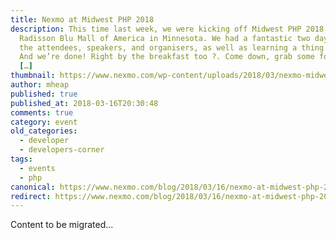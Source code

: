 ```yaml
---
title: Nexmo at Midwest PHP 2018
description: This time last week, we were kicking off Midwest PHP 2018 at the
  Radisson Blu Mall of America in Minnesota. We had a fantastic two days meeting
  the attendees, speakers, and organisers, as well as learning a thing or two.
  And we’re done! Right by the breakfast too ?. Come down, grab some food and
  […]
thumbnail: https://www.nexmo.com/wp-content/uploads/2018/03/nexmo-midwest.png
author: mheap
published: true
published_at: 2018-03-16T20:30:48
comments: true
category: event
old_categories:
  - developer
  - developers-corner
tags:
  - events
  - php
canonical: https://www.nexmo.com/blog/2018/03/16/nexmo-at-midwest-php-2018-dr
redirect: https://www.nexmo.com/blog/2018/03/16/nexmo-at-midwest-php-2018-dr
---
```

Content to be migrated...